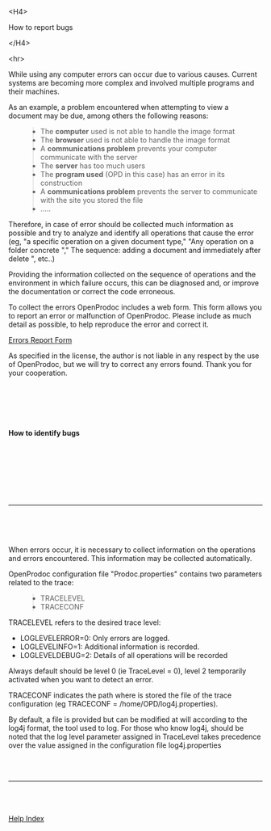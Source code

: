 

&lt;H4&gt;

How to report bugs

&lt;/H4&gt;




&lt;hr&gt;


<p> While using any computer errors can occur due to various causes. Current systems are becoming more complex and involved multiple programs and their machines. </p>
<p> As an example, a problem encountered when attempting to view a document may be due, among others the following reasons: </p>
<ul>
<blockquote><li>The <b>computer</b> used is not able to handle the image format </li>
<li>The <b>browser</b> used is not able to handle the image format </li>
<li>A <b>communications problem</b> prevents your computer communicate with the server </li>
<li>The <b>server</b> has too much users </li>
<li>The <b>program used</b> (OPD in this case) has an error in its construction </li>
<li>A <b>communications problem</b> prevents the server to communicate with the site you stored the file </li>
<li>.....</li>
</ul>
<p>Therefore, in case of error should be collected much information as possible and try to analyze and identify all operations that cause the error (eg, "a specific operation on a given document type," "Any operation on a folder concrete "," The sequence: adding a document and immediately after delete ", etc..)</p>
<p>Providing the information collected on the sequence of operations and the environment in which failure occurs, this can be diagnosed and, or improve the documentation or correct the code erroneous. </p>
<p>To collect the errors OpenProdoc includes a web form. This form allows you to report an error or malfunction of OpenProdoc. Please include as much detail as possible, to help reproduce the error and correct it.</p>
<a href='https://docs.google.com/spreadsheet/viewform?formkey=dFF6ZndKWXFUQnJ0MWtVZWdUWk10X2c6MQ'>Errors Report Form</a>
<p>As specified in the license, the author is not liable in any respect by the use of OpenProdoc, but we will try to correct any errors found. Thank you for your cooperation.</p>
<br>
<br>
<H4><br>
<br>
How to identify bugs<br>
<br>
</H4><br>
<br>
<br>
<br>
<br>
<hr><br>
<br>
<br>
<p>When errors occur, it is necessary to collect information on the operations and errors encountered. This information may be collected automatically.</p>
<p> OpenProdoc configuration file "Prodoc.properties" contains two parameters related to the trace: </p>
<ul>
<blockquote><li>TRACELEVEL</li>
<li>TRACECONF</li>
</ul>
<p>TRACELEVEL refers to the desired trace level:</p>
<ul>
<li>LOGLEVELERROR=0: Only errors are logged.</li>
<li>LOGLEVELINFO=1: Additional information is recorded.</li>
<li>LOGLEVELDEBUG=2: Details of all operations will be recorded</li>
</ul>
<p>Always default should be level 0 (ie TraceLevel = 0), level 2 temporarily activated when you want to detect an error.</p>
<p>TRACECONF  indicates the path where is stored the file of the trace configuration (eg TRACECONF = /home/OPD/log4j.properties).</p>
<p> By default, a file is provided but can be modified at will according to the log4j format, the tool used to log. For those who know log4j, should be noted that the log level parameter assigned in TraceLevel takes precedence over the value assigned in the configuration file log4j.properties </p>
<br>
<br>
<hr><br>
<br>
<br>
<a href='EN_HelpIndex.md'>Help Index</a>